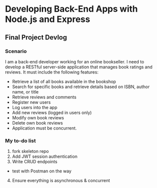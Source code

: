 # Developing Back-End Apps with Node.js and Express

## Final Project Devlog

### Scenario

I am a back-end developer working for an online bookseller. I need to develop a RESTful server-side application that manages book ratings and reviews. It must include the following features:

- Retrieve a list of all books available in the bookshop
- Search for specific books and retrieve details based on ISBN, author name, or title
- Retrieve reviews and comments
- Register new users
- Log users into the app
- Add new reviews (logged in users only)
- Modify own book reviews
- Delete own book reviews
- Application must be concurrent.

### My to-do list

1. fork skeleton repo
2. Add JWT session authentication
3. Write CRUD endpoints

- test with Postman on the way

4. Ensure everything is asynchronous & concurrent
